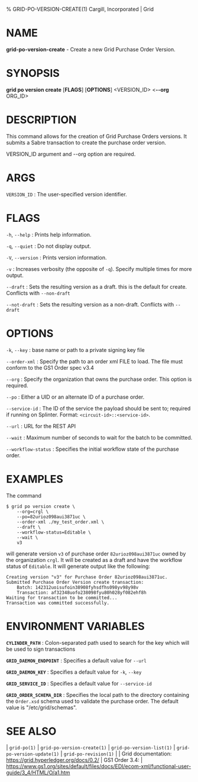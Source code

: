 % GRID-PO-VERSION-CREATE(1) Cargill, Incorporated | Grid
<!--
  Copyright 2021 Cargill Incorporated
  Licensed under Creative Commons Attribution 4.0 International License
  https://creativecommons.org/licenses/by/4.0/
-->

NAME
====

**grid-po-version-create** - Create a new Grid Purchase Order Version.

SYNOPSIS
========

**grid po version create** \[**FLAGS**\] \[**OPTIONS**\] <VERSION_ID> <**--org** ORG_ID>

DESCRIPTION
===========

This command allows for the creation of Grid Purchase Orders versions. It
submits a Sabre transaction to create the purchase order version.

VERSION_ID argument and --org option are required.

ARGS
====

`VERSION_ID`
: The user-specified version identifier.

FLAGS
=====

`-h`, `--help`
: Prints help information.

`-q`, `--quiet`
: Do not display output.

`-V`, `--version`
: Prints version information.

`-v`
: Increases verbosity (the opposite of `-q`). Specify multiple times for more
  output.

`--draft`
: Sets the resulting version as a draft. this is the default for create. Conflicts with `--non-draft`

`--not-draft`
: Sets the resulting version as a non-draft. Conflicts with `--draft`

OPTIONS
=======

`-k`, `--key`
: base name or path to a private signing key file

`--order-xml`
: Specify the path to an order xml FILE to load.  The file must conform to the
  GS1 Order spec v3.4

`--org`
: Specify the organization that owns the purchase order. This option is required.

`--po`
: Either a UID or an alternate ID of a purchase order.

`--service-id`
: The ID of the service the payload should be sent to; required if running on
  Splinter. Format: `<circuit-id>::<service-id>`.

`--url`
: URL for the REST API

`--wait`
: Maximum number of seconds to wait for the batch to be committed.

`--workflow-status`
: Specifies the initial workflow state of the purchase order.

EXAMPLES
========

The command

```
$ grid po version create \
    --org=crgl \
    --po=82urioz098aui3871uc \
    --order-xml ./my_test_order.xml \
    --draft \
    --workflow-status=Editable \
    --wait \
    v3
```

will generate version `v3` of purchase order `82urioz098aui3871uc` owned by the
organization `crgl`. It will be created as a draft and have the workflow status
of `Editable`.  It will generate output like the following:

```
Creating version "v3" for Purchase Order 82urioz098aui3871uc.
Submitted Purchase Order Version create transaction:
    Batch: 142312uoisufoin38908fyhsdfhs098yv98y98v
    Transaction: af32348uofo238098fyu80h028yf082ehf8h
Waiting for transaction to be committed...
Transaction was committed successfully.
```

ENVIRONMENT VARIABLES
=====================

**`CYLINDER_PATH`**
: Colon-separated path used to search for the key which will be used
  to sign transactions

**`GRID_DAEMON_ENDPOINT`**
: Specifies a default value for `--url`

**`GRID_DAEMON_KEY`**
: Specifies a default value for  `-k`, `--key`

**`GRID_SERVICE_ID`**
: Specifies a default value for `--service-id`

**`GRID_ORDER_SCHEMA_DIR`**
: Specifies the local path to the directory containing the `Order.xsd`
  schema used to validate the purchase order. The default value is
  "/etc/grid/schemas".

SEE ALSO
========
| `grid-po(1)`
| `grid-po-version-create(1)`
| `grid-po-version-list(1)`
| `grid-po-version-update(1)`
| `grid-po-revision(1)`
|
| Grid documentation: https://grid.hyperledger.org/docs/0.2/
| GS1 Order 3.4:
| https://www.gs1.org/sites/default/files/docs/EDI/ecom-xml/functional-user-guide/3_4/HTML/O/a1.htm
